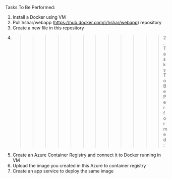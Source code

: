 Tasks To Be Performed:
1. Install a Docker using VM
2. Pull hshar/webapp (https://hub.docker.com/r/hshar/webapp) repository
3. Create a new file in this repository
4. >>>>>>>>>>>>2.Tasks To Be Performed:
1. Create an Azure Container Registry and connect it to Docker running in
VM
2. Upload the image you created in this Azure to container registry
3. Create an app service to deploy the same image
